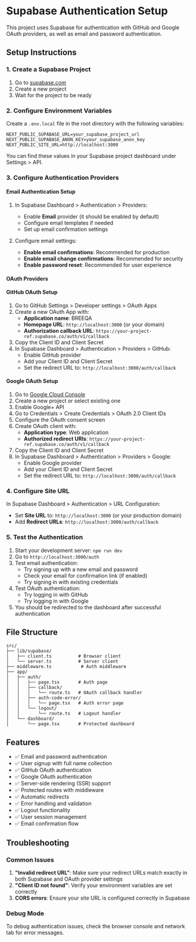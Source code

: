 # Supabase Authentication Setup

This project uses Supabase for authentication with GitHub and Google OAuth providers, as well as email and password authentication.

## Setup Instructions

### 1. Create a Supabase Project

1. Go to [supabase.com](https://supabase.com)
2. Create a new project
3. Wait for the project to be ready

### 2. Configure Environment Variables

Create a `.env.local` file in the root directory with the following variables:

```env
NEXT_PUBLIC_SUPABASE_URL=your_supabase_project_url
NEXT_PUBLIC_SUPABASE_ANON_KEY=your_supabase_anon_key
NEXT_PUBLIC_SITE_URL=http://localhost:3000
```

You can find these values in your Supabase project dashboard under Settings > API.

### 3. Configure Authentication Providers

#### Email Authentication Setup

1. In Supabase Dashboard > Authentication > Providers:
   - Enable **Email** provider (it should be enabled by default)
   - Configure email templates if needed
   - Set up email confirmation settings

2. Configure email settings:
   - **Enable email confirmations**: Recommended for production
   - **Enable email change confirmations**: Recommended for security
   - **Enable password reset**: Recommended for user experience

#### OAuth Providers

#### GitHub OAuth Setup

1. Go to GitHub Settings > Developer settings > OAuth Apps
2. Create a new OAuth App with:
   - **Application name**: BREEQA
   - **Homepage URL**: `http://localhost:3000` (or your domain)
   - **Authorization callback URL**: `https://your-project-ref.supabase.co/auth/v1/callback`
3. Copy the Client ID and Client Secret
4. In Supabase Dashboard > Authentication > Providers > GitHub:
   - Enable GitHub provider
   - Add your Client ID and Client Secret
   - Set the redirect URL to: `http://localhost:3000/auth/callback`

#### Google OAuth Setup

1. Go to [Google Cloud Console](https://console.cloud.google.com)
2. Create a new project or select existing one
3. Enable Google+ API
4. Go to Credentials > Create Credentials > OAuth 2.0 Client IDs
5. Configure the OAuth consent screen
6. Create OAuth client with:
   - **Application type**: Web application
   - **Authorized redirect URIs**: `https://your-project-ref.supabase.co/auth/v1/callback`
7. Copy the Client ID and Client Secret
8. In Supabase Dashboard > Authentication > Providers > Google:
   - Enable Google provider
   - Add your Client ID and Client Secret
   - Set the redirect URL to: `http://localhost:3000/auth/callback`

### 4. Configure Site URL

In Supabase Dashboard > Authentication > URL Configuration:

- Set **Site URL** to: `http://localhost:3000` (or your production domain)
- Add **Redirect URLs**: `http://localhost:3000/auth/callback`

### 5. Test the Authentication

1. Start your development server: `npm run dev`
2. Go to `http://localhost:3000/auth`
3. Test email authentication:
   - Try signing up with a new email and password
   - Check your email for confirmation link (if enabled)
   - Try signing in with existing credentials
4. Test OAuth authentication:
   - Try logging in with GitHub
   - Try logging in with Google
5. You should be redirected to the dashboard after successful authentication

## File Structure

```
src/
├── lib/supabase/
│   ├── client.ts          # Browser client
│   └── server.ts          # Server client
├── middleware.ts           # Auth middleware
├── app/
│   ├── auth/
│   │   ├── page.tsx       # Auth page
│   │   ├── callback/
│   │   │   └── route.ts   # OAuth callback handler
│   │   ├── auth-code-error/
│   │   │   └── page.tsx   # Auth error page
│   │   └── logout/
│   │       └── route.ts   # Logout handler
│   └── dashboard/
│       └── page.tsx       # Protected dashboard
```

## Features

- ✅ Email and password authentication
- ✅ User signup with full name collection
- ✅ GitHub OAuth authentication
- ✅ Google OAuth authentication
- ✅ Server-side rendering (SSR) support
- ✅ Protected routes with middleware
- ✅ Automatic redirects
- ✅ Error handling and validation
- ✅ Logout functionality
- ✅ User session management
- ✅ Email confirmation flow

## Troubleshooting

### Common Issues

1. **"Invalid redirect URL"**: Make sure your redirect URLs match exactly in both Supabase and OAuth provider settings
2. **"Client ID not found"**: Verify your environment variables are set correctly
3. **CORS errors**: Ensure your site URL is configured correctly in Supabase

### Debug Mode

To debug authentication issues, check the browser console and network tab for error messages.
